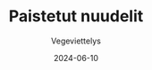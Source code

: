 ---
title: "Paistetut nuudelit"
image: "https://vegaanibotti.lauravuo.me/2024/06/2024-06-10_small.png"
date: 2024-06-10
receipt_url: "https://vegeviettelys.fi/paistetut-nuudelit/"
author: "Vegeviettelys"
---